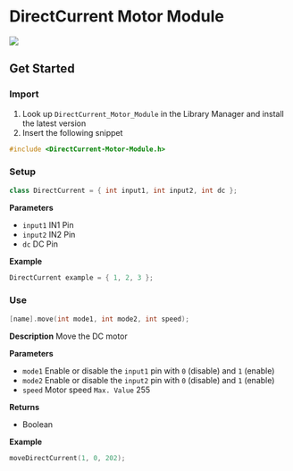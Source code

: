 # DirectCurrent Motor Module

[![](https://img.shields.io/badge/Available_in_the_Arduino_Library_Manager-2ea44f)](https://www.arduino.cc/reference/en/libraries/engine-control/)

## Get Started

### Import

1. Look up `DirectCurrent_Motor_Module` in the Library Manager and install the latest version
2. Insert the following snippet

```ino
#include <DirectCurrent-Motor-Module.h>
```

### Setup

```ino
class DirectCurrent = { int input1, int input2, int dc };
```
**Parameters**

* `input1` IN1 Pin
* `input2` IN2 Pin
* `dc` DC Pin

**Example**
```ino
DirectCurrent example = { 1, 2, 3 };
```
### Use

```ino
[name].move(int mode1, int mode2, int speed);
```
**Description** Move the DC motor

**Parameters**
* `mode1` Enable or disable the `input1` pin with `0` (disable) and `1` (enable)
* `mode2` Enable or disable the `input2` pin with `0` (disable) and `1` (enable)
* `speed` Motor speed `Max. Value` 255

**Returns**
* Boolean

**Example**
```ino
moveDirectCurrent(1, 0, 202);
```
